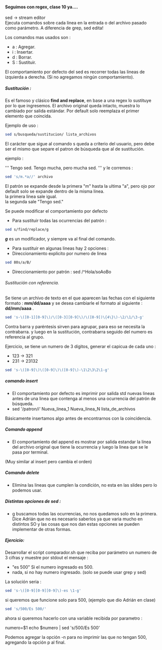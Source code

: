 #### Seguimos con regex, clase 10 ya....

sed -> stream editor <br>
Ejecuta comandos sobre cada linea en la entrada o del archivo pasado como parámetro.
A diferencia de grep, sed edita!

Los comandos mas usados son : 
* a : Agregar.
* i : Insertar.
* d : Borrar.
* S : Sustituir.

El comportamiento por defecto del sed es recorrer todas las lineas de izquierda a derecha.
(Si no agregamos ningún comportamiento).

##### **Sustitución** : 

Es el famoso y clásico **find and replace**, en base a una regex lo sustituye por lo que ingresemos. El archivo original queda intacto, muestra lo cambiado por salida estándar. Por default solo reemplaza el primer elemento que coincida. <br>

Ejemplo de uso : 

```sh
sed s/busqueda/sustitucion/ lista_archivos
```
El carácter que sigue al comando s queda a criterio del usuario, pero debe ser el mismo que separe el patron de búsqueda que al de sustitución.

ejemplo : 

'''
Tengo sed.
Tengo mucha, pero mucha sed.
'''
y le corremos : 

```sh
sed 's/m.*a//' archivo
```
El patrón se expande desde la primera "m" hasta la ultima "a", pero ojo por default solo se expande dentro de la misma linea. <br>
la primera linea sale igual. <br>
la segunda sale "Tengo sed." <br>

Se puede modificar el comportamiento por defecto 

* Para sustituir todas las ocurrencias del patrón : 
```sh
sed s/find/replace/g
```
***g*** es un modificador, y siempre va al final del comando.

* Para sustituir en algunas lineas hay 2 opciones : 
* Direccionamiento explicito por numero de linea 
```sh
sed 80s/a/B/
```
* Direccionamiento por patrón :
 sed /^Hola/soAoBo

 ###### Sustitución con referencia. 
 Se tiene un archivo de texto en el que aparecen las fechas con el siguiente formato : 
 **mm/dd/aaaa** y se desea cambiarle el formato al siguiente : **dd/mm/aaaa** .
 
 ```sh
 sed 's-\([0-1][0-9]\)/\([0-3][0-9]\)/\([0-9])\{4\}\)-\2/\1/\3-g'
 ```

 Contra barra y paréntesis sirven para agrupar, para eso se necesita la contrabarra.
 y luego en la sustitución, contrabarra seguido del numero es referencia al grupo.

Ejercicio, se tiene un numero de 3 dígitos, generar el capicua de cada uno :

* 123 -> 321
* 231 -> 23132

```sh
sed 's-\([0-9]\)\([0-9]\)\([0-9]\)-\1\2\3\2\1-g'
```

##### comando insert 

* El comportamiento por defecto es imprimir por salida std nuevas lineas
antes de una linea que contenga al menos una ocurrencia del patrón de búsqueda.
* sed '/patron/i\'
 Nueva_linea_1
 Nueva_linea_N lista_de_archivos <br>

Básicamente insertamos algo antes de encontrarnos con la coincidencia. 

##### Comando append

* El comportamiento del append es mostrar por salida estandar la linea del archivo original que tiene la ocurrencia y luego la linea que se le pasa por terminal.

(Muy similar al insert pero cambia el orden)


##### Comando delete

* Elimina las lineas que cumplen la condición, no esta en las slides pero lo podemos usar.

##### Distintas opciones de sed : 
* g buscamos todas las ocurrencias, no nos quedamos solo en la primera.<br>
Dice Adrián que no es necesario saberlos ya que varia mucho en distintos SO y las cosas que nos dan estas opciones se pueden implementar de otras formas.


##### Ejercicio:  
Desarrollar el script comparador.sh que reciba por parámetro un numero de 3 cifras y muestre por stdout el mensaje : 
* "es 500" Si el numero ingresado es 500.
* nada, si no hay numero ingresado.
(solo se puede usar grep y sed)

La solución seria : 

```sh
sed 's-\([0-9][0-9][0-9]\)-es \1-g'
```
si queremos que funcione solo para 500, (ejemplo que dio Adrián en clase)

```sh
sed 's/500/Es 500/'
```
ahora si queremos hacerlo con una variable recibida por parametro : 

numero=$1
echo $numero | sed 's/500/Es 500'

Podemos agregar la opción -n para no imprimir las que no tengan 500, agregando la opción p al final.

